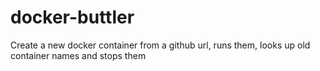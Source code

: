 docker-buttler
==============

Create a new docker container from a github url, runs them, looks up old container names and stops them
